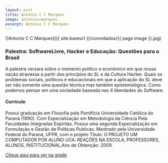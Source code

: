 ```yaml
---
layout: post
title: Antonio C C Marques
image: antonioccmarques
excerpt: Antonio C C Marques
---
```

![Antonio C C Marques]({{ site.baseurl }}/convidados/{{ page.image }}.jpg)


### Palestra: SoftwareLivre, Hacker e Educação: Questões para o Brasil

A palestra versara sobre o memento politico e econômico em que nossa nação atravessa a partir dos princípios do SL e da Cultura Hacker. Quais os problemas sociais, políticos e educacionais em que a aplicação do SL deve ser não somente uma questão técnica mas também epistemológica. Como podemos pensar em uma sociedade baseada nas 4 liberdades do Software.

#### Currículo
Possui graduação em Filosofia pela Pontifícia Universidade Católica do Paraná (1990). Com Especialização em Metodologia da Ciência Pela Faculdades Integradas Espiritas. Possui uma segunda Especialização em Formulação e Gestão de Politicas Publicas. Mestrado pela Universidade Federal do Paraná, UFPR, com o projeto Título: O PROJETO UM COMPUTADOR POR ALUNO UCA: REAÇÕES NA ESCOLA, PROFESSORES, ALUNOS, INSTITUCIONAL,Ano de Obtenção: 2009.

[Clique aqui para ver na grade](http://sistema.ftsl.org.br/ftsl9/grade/detail.html?pid=198)

